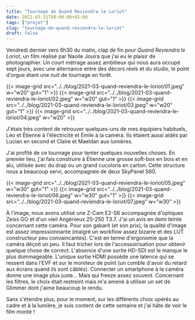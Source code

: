 ```yaml
---
title: "Tournage de Quand Reviendra le Loriot"
date: 2021-03-31T09:00:00+02:00
tags: ["projet"]
slug: "tournage-de-quand-reviendra-le-loriot"
draft: false
---
```


Vendredi dernier vers 6h30 du matin, clap de fin pour *Quand Reviendra le Loriot*, un film réalisé par Naoile Jouira que j'ai eu le plaisir de photographier. Un court métrage assez ambitieux qui nous aura occupé sept jours, avec une alternance entre des décors réels et du studio, le point d'orgue étant une nuit de tournage en forêt.

{{< image-grid src="../../blog/2021-03-quand-reviendra-le-loriot/01.jpeg" w="w20" gut="1" >}}
{{< image-grid src="../../blog/2021-03-quand-reviendra-le-loriot/02.jpeg" w="w20" gut="1" >}}
{{< image-grid src="../../blog/2021-03-quand-reviendra-le-loriot/03.jpeg" w="w20" gut="1" >}}
{{< image-grid src="../../blog/2021-03-quand-reviendra-le-loriot/04.jpeg" w="w20" >}}


J'étais très content de retrouver quelques-uns de mes équipiers habituels, Léo et Étienne à l'électricité et Émile à la caméra. Ils étaient aussi aidés par Lucian en second et Claire et Maeldan aux lumières.

J'ai profité de ce tournage pour tenter quelques nouvelles choses. En premier lieu, j'ai fais construire à Étienne une grosse soft-box en bois et en alu, utilisée avec du drap ou un grand cucoloris en carton. Cette structure nous a beaucoup servi, accompagnée de deux SkyPanel S60.

{{< image-grid src="../../blog/2021-03-quand-reviendra-le-loriot/05.jpeg" w="w30" gut="1" >}}
{{< image-grid src="../../blog/2021-03-quand-reviendra-le-loriot/06.jpeg" w="w30" gut="1" >}}
{{< image-grid src="../../blog/2021-03-quand-reviendra-le-loriot/07.jpeg" w="w30" >}}

À l'image, nous avons utilisé une Z-Cam E2-S6 accompagnée d'optiques Zeiss GO et d'un vieil Angénieux 25-250 T3.7. J'ai un avis en demi teinte concernant cette caméra. Pour son gabarit (et son prix), la qualité d'image est assez impressionnante (malgré un workflow assez bizarre et des LUT constructeur peu convaincantes). C'est en terme d'ergonomie que la caméra déçoit un peu. Il faut tricher lors de l'accessoirisation pour obtenir quelque chose de correct. L'absence d'une sortie HD-SDI est le manque le plus dommageable. L'unique sortie HDMI possède une latence qui se ressent dans l'EVF et sur le moniteur de point (un comble d'avoir du retard aux écrans quand ils sont câblés). Connecter un smartphone à la caméra donne une image plus juste... Mais qui freeze assez souvent. Concernant les filtres, le choix était restreint mais m'a amené à utiliser un set de Glimmer dont j'aime beaucoup le rendu.

Sans s'étendre plus, pour le moment, sur les différents choix opérés au cadre et à la lumière, je suis content de cette semaine et j'ai hâte de voir le film monté !

